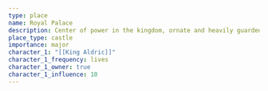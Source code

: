```yaml
---
type: place
name: Royal Palace
description: Center of power in the kingdom, ornate and heavily guarded
place_type: castle
importance: major
character_1: "[[King Aldric]]"
character_1_frequency: lives
character_1_owner: true
character_1_influence: 10
---
```

